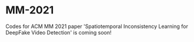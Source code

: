# MM-2021
Codes for ACM MM 2021 paper 'Spatiotemporal Inconsistency Learning for DeepFake Video Detection' is coming soon!
